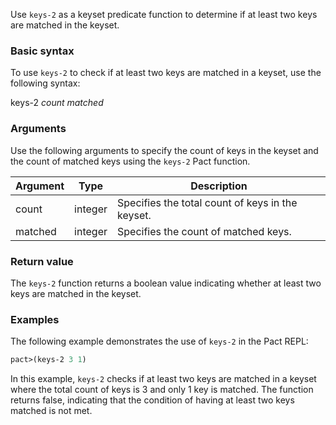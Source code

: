 Use `keys-2` as a keyset predicate function to determine if at least two keys are matched in the keyset.

### Basic syntax

To use `keys-2` to check if at least two keys are matched in a keyset, use the following syntax:

keys-2 *count matched*

### Arguments

Use the following arguments to specify the count of keys in the keyset and the count of matched keys using the `keys-2` Pact function.

| Argument | Type | Description |
| --- | --- | --- |
| count | integer | Specifies the total count of keys in the keyset. |
| matched | integer | Specifies the count of matched keys. |

### Return value

The `keys-2` function returns a boolean value indicating whether at least two keys are matched in the keyset.

### Examples

The following example demonstrates the use of `keys-2` in the Pact REPL:

```lisp
pact>(keys-2 3 1)
```

In this example, `keys-2` checks if at least two keys are matched in a keyset where the total count of keys is 3 and only 1 key is matched. The function returns false, indicating that the condition of having at least two keys matched is not met.
